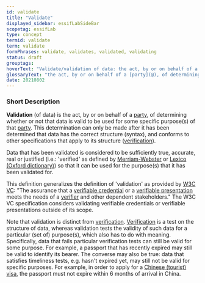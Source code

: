 ```yaml
---
id: validate
title: "Validate"
displayed_sidebar: essifLabSideBar
scopetag: essifLab
type: concept
termid: validate
term: validate
formPhrases: validate, validates, validated, validating
status: draft
grouptags:
hoverText: "Validate/validation of data: the act, by or on behalf of a Party, of determining whether or not that data is valid to be used for some specific purpose(s) of that Party."
glossaryText: "the act, by or on behalf of a [party](@), of determining whether or not that data is valid to be used for some specific purpose(s) of that [party](@)."
date: 20210802
---
```


### Short Description
**Validation** (of data) is the act, by or on behalf of a [party](@), of determining whether or not that data is valid to be used for some specific purpose(s) of that [party](@). This determination can only be made after it has been determined that data has the correct structure (syntax), and conforms to other specifications that apply to its structure ([verification](verify@)).

Data that has been validated is considered to be sufficiently true, accurate, real or justified (i.e.: 'verified' as defined by [Merriam-Webster](https://www.merriam-webster.com/dictionary/verify) or [Lexico (Oxford dictionary)](https://www.merriam-webster.com/dictionary/verify)) so that it can be used for the purpose(s) that it has been validated for.

This definition generalizes the definition of 'validation' as provided by [W3C VC](https://www.w3.org/TR/vc-data-model/#dfn-credential-validation): "The assurance that a [verifiable credential](https://www.w3.org/TR/vc-data-model/#dfn-verifiable-credentials) or a [verifiable presentation](https://www.w3.org/TR/vc-data-model/#dfn-verifiable-presentations) meets the needs of a [verifier](https://www.w3.org/TR/vc-data-model/#dfn-verifier) and other dependent stakeholders." The W3C VC specification considers validating verifiable credentials or verifiable presentations outside of its scope.

Note that validation is distinct from [verification](verify@). [Verification](verify@) is a test on the structure of data, whereas validation tests the validity of such data for a particular (set of) purpose(s), which also has to do with meaning. Specifically, data that fails particular verification tests can still be valid for some purpose. For example, a passport that has recently expired may still be valid to identify its bearer. The converse may also be true: data that satisfies timeliness tests, e.g. hasn't expired yet, may still not be valid for specific purposes. For example, in order to apply for a [Chinese (tourist) visa](http://www.china-embassy.org/eng/hzqz/zgqz/t84246.htm), the passport must not expire within 6 months of arrival in China.
